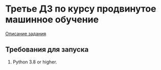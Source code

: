 # Третье ДЗ по курсу продвинутое машинное обучение

[Описание задания](https://docs.google.com/document/d/1FWCuz-3Q_85yQYEwz6xVkIuXUjQn60dVFxreJId-liM/edit)


## Требования для запуска

1. Python 3.8 or higher.
